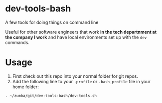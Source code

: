# dev-tools-bash
A few tools for doing things on command line

Useful for other software engineers that work **in the tech departnment at the company I work** and have local environments set up with the `dev` commands.

# Usage

1. First check out this repo into your normal folder for git repos.
2. Add the following line to your `.profile` or `.bash_profile` file in your home folder:

```
. ~/zumba/git/dev-tools-bash/dev-tools.sh
```
